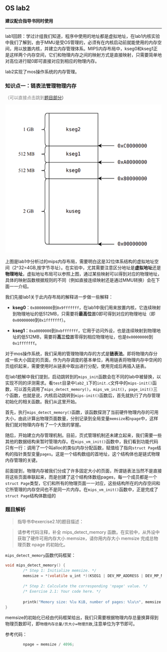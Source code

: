 ## OS lab2
**建议配合指导书同时使用**

***

lab1回顾：学过计组我们知道，程序中使用的地址都是虚拟地址，在lab1内核实验中我们了解到，由于MMU是受OS管理的，必须有在内核启动前就能使用的内存空间，用以放置内核，并建立内存管理体系。MIPS内存布局中，kseg0和kseg1正是这样两个内存空间，它们和物理内存之间的映射方式是直接映射，只需要简单地对高位进行赋0即可直接对应到相应的物理内存。

lab2实现了mos操作系统的内存管理。

### 知识点一：链表法管理物理内存

<font color=grey>（可以直接点击跳到</font>[题目部分](#题目解析)）

![mips-memory](/img/mips%E8%99%9A%E6%8B%9F%E5%9C%B0%E5%9D%80%E7%A9%BA%E9%97%B4.png)

上图是lab1中分析过的mips内存布局，需要明白这是32位体系结构的虚拟地址空间（2^32=4GB,按字节寻址）。在实验中，尤其需要注意区分地址是**虚拟地址**还是**物理地址**，虚拟地址布局可以参照上图，通过某些映射可以得到对应的物理地址，具体的映射函数根据规则的不同（例如直接连续映射还是通过MMU转换）会在下面一一介绍。

我们先接lab1关于此内存布局的解释进一步做一些解释：

* **kseg0**：`0x80000000`到`0x9fffffff`，在lab1中我们用来放置内核，它连续映射到物理地址的低512MB，只需要将**最高位**置0即可得到对应的物理地址（即`0x00000000`到`0x1fffffff`）。

* **kseg1**：`0xa0000000`到`0xbfffffff`，它用于访问外设，也是连续映射到物理地址的低512MB，需要将**高三位**置零得到相应物理地址，也是`0x00000000`到`0x1fffffff`。

对于mos操作系统，我们采用的管理物理内存的方式是**链表法**。即将物理内存分成一些大小固定的页面，作为内存调度的基本单位，再用链表将物理内存中空闲的页组织起来，需要使用时从链表中取出进行分配，使用完成后再插入链表。

在lab1题解中我们提到，启动跳转到的`mips_init`函数会在不同的lab中被替换，以实现不同的评测需求。看`test`目录中`lab2_1`下的`init.c`文件中的`mips-init()`函数，可以首先调用了`mips_detect_memory()`，`mips_vm_init()`，`page_init()`三个函数，也就是说，内核启动跳转到`mips-init()`函数后，首先就执行了内存管理初始化的相关函数。我们从这里开始。

首先，执行`mips_detect_memory()`函数，该函数探测了当前硬件物理内存的可用大小，由此计算出物理页面数量，分别记录到全局变量`memsize`和`npage`中，这样我们就对物理内存有了一个大致的掌握。

随后，开始建立内存管理机制。目前，页式管理机制还未建立起来，我们需要一些其他的数据结构来暂时管理内存。在`mips_vm_init()`函数中，我们看到功能代码只有一行：调用了一个叫alloc的类似内存分配函数，赋值给了指向`struct Page`结构的指针类型变量`pages`。这是一个结构数组的首地址，这个结构体也是链式物理内存管理的关键。

前面提到，物理内存被我们分成了许多固定大小的页面，所谓链表法当然不是直接将这些页面串联起来，而是创建了这个结构体数组pages，每一个成员都是一个`struct Page`类型，它们和所有的物理页面一一对应，这些结构所在的内存空间和它所管理的内存空间也不是同一片内存。在`mips_vm_init()`函数中，正是完成了`struct Page`结构体数组的


### 题目解析
>指导书中exercise2.1的题目描述：

>请参考代码注释，补全 mips_detect_memory 函数。在实验中，从外设中获取了硬件可用内存大小 memsize，请你用内存大小 memsize 完成总物理页数 npage 的初始化。 

`mips_detect_memory`函数代码框架：
```c
void mips_detect_memory() {
        /* Step 1: Initialize memsize. */
        memsize = *(volatile u_int *)(KSEG1 | DEV_MP_ADDRESS | DEV_MP_MEMORY);

        /* Step 2: Calculate the corresponding 'npage' value. */
        /* Exercise 2.1: Your code here. */

        printk("Memory size: %lu KiB, number of pages: %lu\n", memsize / 1024, npage);
}
```

memsize的初始化已经由代码框架给出，我们只需要根据物理内存总量换算得到物理页数即可，即`物理内存总量/页大小=物理页数`,注意单位为字节即可。

参考代码：
```c
        npage = memsize / 4096;
```